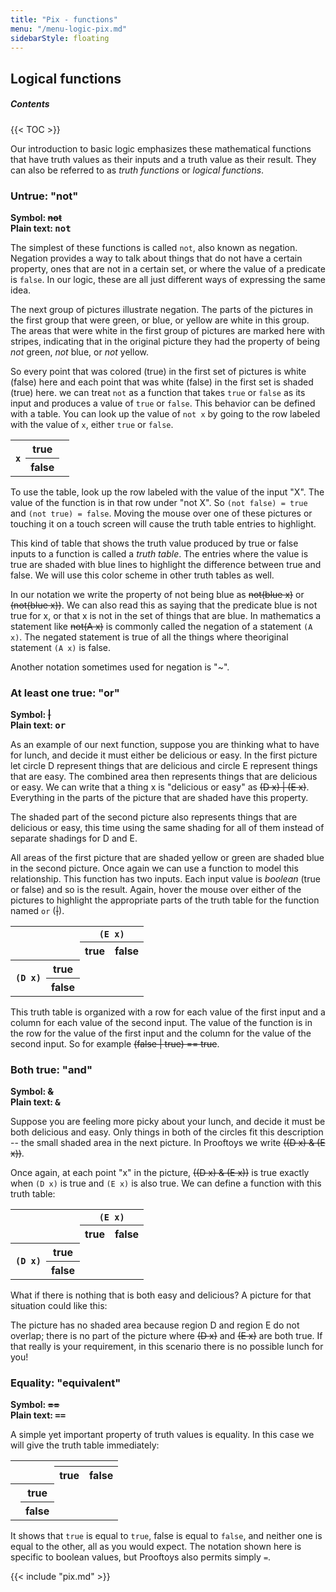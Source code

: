 ```yaml
---
title: "Pix - functions"
menu: "/menu-logic-pix.md"
sidebarStyle: floating
---
```


## Logical functions

##### Contents

{{< TOC >}}

Our introduction to basic logic emphasizes these mathematical functions that
have truth values as their inputs and a truth value as their result.
They can also be referred to as *truth functions* or *logical
functions*.

### Untrue: "not"

**Symbol: <s>not</s>**<br>
**Plain text: <tt>not</tt>**

The simplest of these functions is called `not`, also known
as negation.  Negation provides a way to talk about things that do not
have a certain property, ones that are not in a certain set, or where
the value of a predicate is `false`.  In our logic, these
are all just different ways of expressing the same idea.

The next group of pictures illustrate negation.  The parts of the
pictures in the first group that were green, or blue, or yellow are
white in this group.  The areas that were white in the first group of
pictures are marked here with stripes, indicating that in the original
picture they had the property of being
*not* green, *not* blue, or *not* yellow.

<canvas id=canvasNotA width=210 height=210></canvas>
<canvas id=canvasNotB width=210 height=210></canvas>
<canvas id=canvasNotC width=210 height=210></canvas>

So every point that was colored (true) in the first set of pictures is
white (false) here and each point that was white (false) in the first
set is shaded (true) here.  we can treat `not` as a
function that takes `true` or `false` as its
input and produces a value of `true` or `false`.
This behavior can be defined with a table.  You can look up the value
of `not x` by going to the row labeled with the value of
`x`, either `true` or `false`.

<table class=binaryTruthTable id=negationTable>
 <tr>
  <th rowspan=2><code>x</code>
  <th x=true>true
  <td x=true class=falsy>
 <tr>
  <th x=false>false
  <td x=false class=truthy>
  </table>
  
To use the table, look up the row labeled with the value of the input
"X".  The value of the function is in that row under "not X".  So
`(not false) = true` and `(not true) = false`.
Moving the mouse over one of these pictures or touching it on a touch
screen will cause the truth table entries to highlight.

This kind of table that shows the truth value produced by true or
false inputs to a function is called a *truth table*.  The
entries where the value is true are shaded with blue lines to
highlight the difference between true and false.  We will use this
color scheme in other truth tables as well.

In our notation we write the property of not being blue as
<s>not(blue x)</s> or <s>(not(blue x))</s>.
We can also read this as saying that the predicate blue is
not true for x, or that x is not in the set of things that are blue.
In mathematics a statement like <s>not(A x)</s> is
commonly called the negation of a statement
`(A x)`.  The negated statement is true of
all the things where theoriginal statement `(A x)` is false.

Another notation sometimes used for negation is "~".

### At least one true: "or"

**Symbol: <s>|</s>**<br>
**Plain text: <tt>or</tt>**

As an example of our next function, suppose you are thinking what to
have for lunch, and decide it must either be delicious or easy.  In
the first picture let circle D represent things that are delicious and
circle E represent things that are easy.  The combined area then
represents things that are delicious or easy.  We can write that a
thing x is "delicious or easy" as <s>(D x) | (E x)</s>.
Everything in the parts of the picture that are shaded have this
property.

The shaded part of the second picture also represents things that are
delicious or easy, this time using the same shading for all of them
instead of separate shadings for D and E.

<canvas id=canvasOrDE width=210 height=210></canvas>
<canvas id=canvasOrDE2 width=210 height=210></canvas>

All areas of the first picture that are shaded yellow or green are
shaded blue in the second picture.  Once again we can use a function
to model this relationship.  This function has two inputs.  Each input
value is *boolean* (true or false) and so is the result.  Again,
hover the mouse over either of the pictures to highlight the
appropriate parts of the truth table for the function named
`or` (<s>|</s>).

<table class=binaryTruthTable id=disjunctionTable>
 <tr>
  <th colspan=2 rowspan=2>
  <th colspan=2 style="text-align: center"><code>(E x)</code>
 <tr>
  <th y=true>true
  <th y=false>false
 <tr>
  <th rowspan=2><code>(D x)</code>
  <th x=true>true
  <td x=true y=true class=truthy>
  <td x=true y=false class=truthy>
 <tr>
  <th x=false>false
  <td x=false y=true class=truthy>
  <td x=false y=false class=falsy>
</table>

This truth table is organized with a row for each value of the first
input and a column for each value of the second input.  The value of
the function is in the row for the value of the first input and the
column for the value of the second input.  So for example
<s>(false | true) == true</s>.

### Both true: "and"

**Symbol: <s>&</s>**<br>
**Plain text: <tt>&</tt>**

Suppose you are feeling more picky about your lunch, and decide it
must be both delicious and easy.  Only things in both of the circles
fit this description -- the small shaded area in the next picture.  In
Prooftoys we write <s>((D x) & (E x))</s>.

<canvas id=canvasAndDE width=210 height=210></canvas>

Once again, at each point "x" in the picture,
<s>((D x) & (E x))</s> is true exactly when `(D x)`
is true and `(E x)` is also true.  We can define a
function with this truth table:

<table class=binaryTruthTable id=conjunctionTable>
 <tr>
  <th colspan=2 rowspan=2>
  <th colspan=2 style="text-align: center"><code>(E x)</code>
 <tr>
  <th y=true>true
  <th y=false>false
 <tr>
  <th rowspan=2><code>(D x)</code>
  <th x=true>true
  <td x=true y=true class=truthy>
  <td x=true y=false class=falsy>
 <tr>
  <th x=false>false
  <td x=false y=false class=falsy>
  <td x=false y=true class=falsy>
</table>

What if there is nothing that is both easy and delicious?  A picture
for that situation could like this:

<canvas id=canvasAndDE2 width=210 height=210></canvas>

The picture has no shaded area because region D and region E do not
overlap; there is no part of the picture where <s>(D x)</s> and
<s>(E x)</s> are both true.  If that really is your
requirement, in this scenario there is no possible lunch for you!

### Equality: "equivalent"

**Symbol: <s>==</s>**<br>
**Plain text: <tt>==</tt>**

A simple yet important property of truth values is equality.  In this
case we will give the truth table immediately:

<table class=binaryTruthTable>
 <tr>
  <th colspan=2 rowspan=2>
  <th colspan=2>
 <tr>
  <th y=true>true
  <th y=false>false
 <tr>
  <th rowspan=2>
  <th x=true>true
  <td x=true y=true class=truthy>
  <td x=true y=false class=falsy>
 <tr>
  <th x=false>false
  <td x=false y=true class=falsy>
  <td x=false y=false class=truthy>
</table>

It shows that `true` is equal to `true`, false
is equal to `false`, and neither one is equal to the other,
all as you would expect.  The notation shown here is specific
to boolean values, but Prooftoys also permits simply `=`.

{{< include "pix.md" >}}
